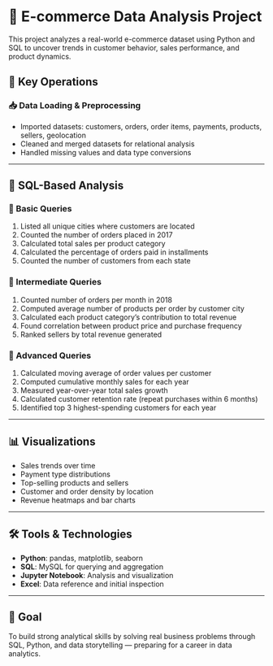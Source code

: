 # 🛒 E-commerce Data Analysis Project

This project analyzes a real-world e-commerce dataset using Python and SQL to uncover trends in customer behavior, sales performance, and product dynamics.

## 🧠 Key Operations

### 📥 Data Loading & Preprocessing
- Imported datasets: customers, orders, order items, payments, products, sellers, geolocation
- Cleaned and merged datasets for relational analysis
- Handled missing values and data type conversions

---

## 🧾 SQL-Based Analysis

### 🔹 Basic Queries
1. Listed all unique cities where customers are located  
2. Counted the number of orders placed in 2017  
3. Calculated total sales per product category  
4. Calculated the percentage of orders paid in installments  
5. Counted the number of customers from each state  

### 🔸 Intermediate Queries
1. Counted number of orders per month in 2018  
2. Computed average number of products per order by customer city  
3. Calculated each product category’s contribution to total revenue  
4. Found correlation between product price and purchase frequency  
5. Ranked sellers by total revenue generated  

### 🔺 Advanced Queries
1. Calculated moving average of order values per customer  
2. Computed cumulative monthly sales for each year  
3. Measured year-over-year total sales growth  
4. Calculated customer retention rate (repeat purchases within 6 months)  
5. Identified top 3 highest-spending customers for each year  

---

## 📊 Visualizations
- Sales trends over time
- Payment type distributions
- Top-selling products and sellers
- Customer and order density by location
- Revenue heatmaps and bar charts

---

## 🛠 Tools & Technologies
- **Python**: pandas, matplotlib, seaborn  
- **SQL**: MySQL for querying and aggregation  
- **Jupyter Notebook**: Analysis and visualization  
- **Excel**: Data reference and initial inspection  

---

## 🎯 Goal
To build strong analytical skills by solving real business problems through SQL, Python, and data storytelling — preparing for a career in data analytics.


